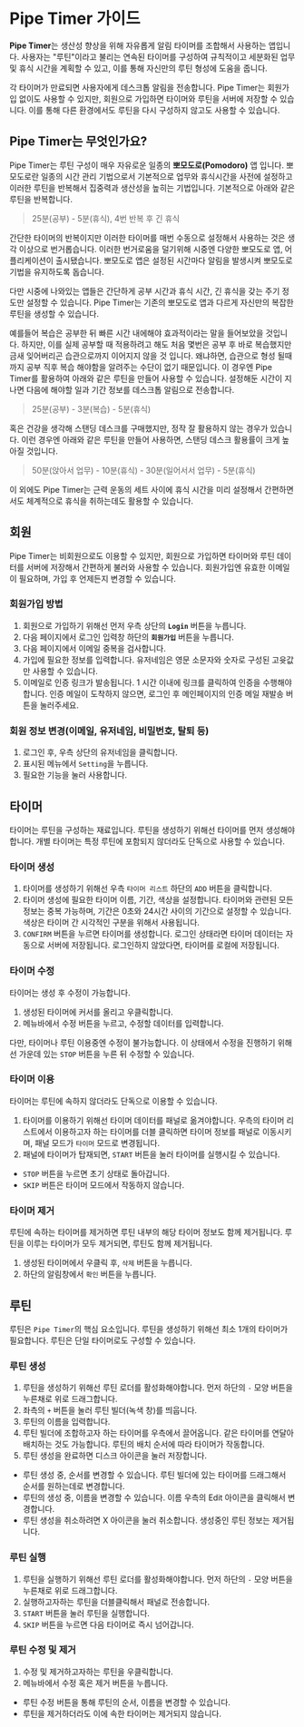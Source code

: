 
# Pipe Timer 가이드

**Pipe Timer**는 생산성 향상을 위해 자유롭게 알림 타이머를 조합해서 사용하는 앱입니다. 사용자는 "루틴"이라고 불리는 연속된 타이머를 구성하여 규칙적이고 세분화된 업무 및 휴식 시간을 계획할 수 있고, 이를 통해 자신만의 루틴 형성에 도움을 줍니다.

각 타이머가 만료되면 사용자에게 데스크톱 알림을 전송합니다. Pipe Timer는 회원가입 없이도 사용할 수 있지만, 회원으로 가입하면 타이머와 루틴을 서버에 저장할 수 있습니다. 이를 통해 다른 환경에서도 루틴을 다시 구성하지 않고도 사용할 수 있습니다.

## Pipe Timer는 무엇인가요?

Pipe Timer는 루틴 구성이 매우 자유로운 일종의 **뽀모도로(Pomodoro)** 앱 입니다. 뽀모도로란 일종의 시간 관리 기법으로서 기본적으로 업무와 휴식시간을 사전에 설정하고 이러한 루틴을 반복해서 집중력과 생산성을 높히는 기법입니다. 기본적으로 아래와 같은 루틴을 반복합니다.

> 25분(공부) - 5분(휴식), 4번 반복 후 긴 휴식

간단한 타이머의 반복이지만 이러한 타이머를 매번 수동으로 설정해서 사용하는 것은 생각 이상으로 번거롭습니다. 이러한 번거로움을 덜기위해 시중엔 다양한 뽀모도로 앱, 어플리케이션이 출시됐습니다. 뽀모도로 앱은 설정된 시간마다 알림을 발생시켜 뽀모도로 기법을 유지하도록 돕습니다.

다만 시중에 나와있는 앱들은 간단하게 공부 시간과 휴식 시간, 긴 휴식을 갖는 주기 정도만 설정할 수 있습니다. Pipe Timer는 기존의 뽀모도로 앱과 다르게 자신만의 복잡한 루틴을 생성할 수 있습니다.

예를들어 복습은 공부한 뒤 빠른 시간 내에해야 효과적이라는 말을 들어보았을 것입니다. 하지만, 이를 실제 공부할 때 적용하려고 해도 처음 몇번은 공부 후 바로 복습했지만 금새 잊어버리곤 습관으로까지 이어지지 않을 것 입니다. 왜냐하면, 습관으로 형성 될때까지 공부 직후 복습 해야함을 알려주는 수단이 없기 때문입니다. 이 경우엔 Pipe Timer를 활용하여 아래와 같은 루틴을 만들어 사용할 수 있습니다. 설정해둔 시간이 지나면 다음에 해야할 일과 기간 정보를 데스크톱 알림으로 전송합니다.

> 25분(공부) - 3분(복습) - 5분(휴식)

혹은 건강을 생각해 스탠딩 데스크를 구매했지만, 정작 잘 활용하지 않는 경우가 있습니다. 이런 경우엔 아래와 같은 루틴을 만들어 사용하면, 스탠딩 데스크 활용률이 크게 높아질 것입니다.

> 50분(앉아서 업무) - 10분(휴식) - 30분(일어서서 업무) - 5분(휴식)

이 외에도 Pipe Timer는 근력 운동의 세트 사이에 휴식 시간을 미리 설정해서 간편하면서도 체계적으로 휴식을 취하는데도 활용할 수 있습니다.

## 회원

Pipe Timer는 비회원으로도 이용할 수 있지만, 회원으로 가입하면 타이머와 루틴 데이터를 서버에 저장해서 간편하게 불러와 사용할 수 있습니다. 회원가입엔 유효한 이메일이 필요하며, 가입 후 언제든지 변경할 수 있습니다.

### 회원가입 방법

1. 회원으로 가입하기 위해선 먼저 우측 상단의 **`Login`** 버튼을 누릅니다.
2. 다음 페이지에서 로그인 입력창 하단의 **`회원가입`** 버튼을 누릅니다.
3. 다음 페이지에서 이메일 중복을 검사합니다.
4. 가입에 필요한 정보를 입력합니다. 유저네임은 영문 소문자와 숫자로 구성된 고윳값만 사용할 수 있습니다.
5. 이메일로 인증 링크가 발송됩니다. 1 시간 이내에 링크를 클릭하여 인증을 수행해야합니다. 인증 메일이 도착하지 않으면, 로그인 후 메인페이지의 인증 메일 재발송 버튼을 눌러주세요.

### 회원 정보 변경(이메일, 유저네임, 비밀번호, 탈퇴 등)

1. 로그인 후, 우측 상단의 유저네임을 클릭합니다.
2. 표시된 메뉴에서 `Setting`을 누릅니다.
3. 필요한 기능을 눌러 사용합니다.

## 타이머

타이머는 루틴을 구성하는 재료입니다. 루틴을 생성하기 위해선 타이머를 먼저 생성해야합니다. 개별 타이머는 특정 루틴에 포함되지 않더라도 단독으로 사용할 수 있습니다.

### 타이머 생성

1. 타이머를 생성하기 위해선 우측 `타이머 리스트` 하단의 `ADD` 버튼을 클릭합니다.
2. 타이머 생성에 필요한 타이머 이름, 기간, 색상을 설정합니다. 타이머와 관련된 모든 정보는 중복 가능하며, 기간은 0초와 24시간 사이의 기간으로 설정할 수 있습니다. 색상은 타이머 간 시각적인 구분을 위해서 사용됩니다.
3. `CONFIRM` 버튼을 누르면 타이머를 생성합니다. 로그인 상태라면 타이머 데이터는 자동으로 서버에 저장됩니다. 로그인하지 않았다면, 타이머를 로컬에 저장됩니다.

### 타이머 수정

타이머는 생성 후 수정이 가능합니다.

1. 생성된 타이머에 커서를 올리고 우클릭합니다.
2. 메뉴바에서 수정 버튼을 누르고, 수정할 데이터를 입력합니다.

다만, 타이머나 루틴 이용중엔 수정이 불가능합니다. 이 상태에서 수정을 진행하기 위해선 가운데 있는 `STOP` 버튼을 누른 뒤 수정할 수 있습니다.

### 타이머 이용

타이머는 루틴에 속하지 않더라도 단독으로 이용할 수 있습니다.

1. 타이머를 이용하기 위해선 타이머 데이터를 패널로 옮겨야합니다. 우측의 타이머 리스트에서 이용하고자 하는 타이머를 더블 클릭하면 타이머 정보를 패널로 이동시키며, 패널 모드가 `타이머` 모드로 변경됩니다.
2. 패널에 타이머가 탑재되면, `START` 버튼을 눌러 타이머를 실행시킬 수 있습니다.

- `STOP` 버튼을 누르면 초기 상태로 돌아갑니다.
- `SKIP` 버튼은 타이머 모드에서 작동하지 않습니다.

### 타이머 제거

루틴에 속하는 타이머를 제거하면 루틴 내부의 해당 타이머 정보도 함께 제거됩니다. 루틴을 이루는 타이머가 모두 제거되면, 루틴도 함께 제거됩니다.

1. 생성된 타이머에서 우클릭 후, `삭제` 버튼을 누릅니다.
2. 하단의 알림창에서 `확인` 버튼을 누릅니다.

## 루틴

루틴은 `Pipe Timer`의 핵심 요소입니다. 루틴을 생성하기 위해선 최소 1개의 타이머가 필요합니다. 루틴은 단일 타이머로도 구성할 수 있습니다.

### 루틴 생성

1. 루틴을 생성하기 위해선 루틴 로더를 활성화해야합니다. 먼저 하단의 `-` 모양 버튼을 누른채로 위로 드래그합니다.
2. 좌측의 `+` 버튼을 눌러 루틴 빌더(녹색 창)를 띄웁니다.
3. 루틴의 이름을 입력합니다.
4. 루틴 빌더에 조합하고자 하는 타이머를 우측에서 끌어옵니다. 같은 타이머를 연달아 배치하는 것도 가능합니다. 루틴의 배치 순서에 따라 타이머가 작동합니다.
5. 루틴 생성을 완료하면 디스크 아이콘을 눌러 저장합니다.

- 루틴 생성 중, 순서를 변경할 수 있습니다. 루틴 빌더에 있는 타이머를 드래그해서 순서를 원하는데로 변경합니다.
- 루틴의 생성 중, 이름을 변경할 수 있습니다. 이름 우측의 Edit 아이콘을 클릭해서 변경합니다.
- 루틴 생성을 취소하려면 X 아이콘을 눌러 취소합니다. 생성중인 루틴 정보는 제거됩니다.

### 루틴 실행

1. 루틴을 실행하기 위해선 루틴 로더를 활성화해야합니다. 먼저 하단의 `-` 모양 버튼을 누른채로 위로 드래그합니다.
2. 실행하고자하는 루틴을 더블클릭해서 패널로 전송합니다.
3. `START` 버튼을 눌러 루틴을 실행합니다.
4. `SKIP` 버튼을 누르면 다음 타이머로 즉시 넘어갑니다.

### 루틴 수정 및 제거

1. 수정 및 제거하고자하는 루틴을 우클릭합니다.
2. 메뉴바에서 수정 혹은 제거 버튼을 누릅니다.

- 루틴 수정 버튼을 통해 루틴의 순서, 이름을 변경할 수 있습니다.
- 루틴을 제거하더라도 이에 속한 타이머는 제거되지 않습니다.
